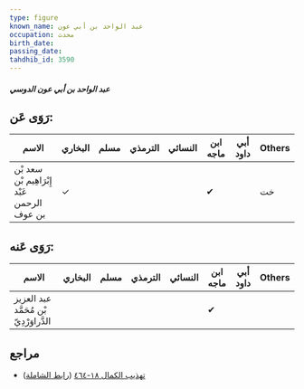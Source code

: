 ```yaml
---
type: figure
known_name: عبد الواحد بن أبي عون
occupation: محدث
birth_date:
passing_date:
tahdhib_id: 3590
---
```

##### عبد الواحد بن أبي عون الدوسي

## رَوَى عَن:
| الاسم                                       | البخاري | مسلم | الترمذي | النسائي | ابن ماجه | أبي داود | Others |
| ------------------------------------------- | ------- | ---- | ------- | ------- | -------- | -------- | ------ |
| سعد بْن إِبْرَاهِيم بْن عَبْد الرحمن بن عوف | ✓       |      |         |         | ✔        |          | خت     |
## رَوَى عَنه:
| الاسم                                   | البخاري | مسلم | الترمذي | النسائي | ابن ماجه | أبي داود | Others |
| --------------------------------------- | ------- | ---- | ------- | ------- | -------- | -------- | ------ |
| عبد العزيز بْن مُحَمَّد الدَّراوَرْدِيّ |         |      |         |         | ✔        |          |        |
## مراجع
- [تهذيب الكمال ١٨-٤٦٤](obsidian://open?vault=Tahdhib-al-Kamal&file=Figures/٣٥٩٠-عبد%20الواحد%20بن%20أبي%20عون%20الدوسي) ([رابط الشاملة](https://shamela.ws/book/3722/9497))